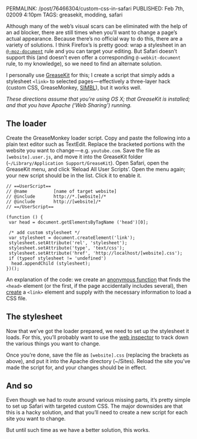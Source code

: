 PERMALINK: /post/76466304/custom-css-in-safari
PUBLISHED: Feb 7th, 02009 4:10pm
TAGS: greasekit, modding, safari

Although many of the web’s visual scars can be eliminated with the help of an
ad blocker, there are still times when you’ll want to change a page’s actual
appearance. Because there’s no official way to do this, there are a variety of
solutions. I think Firefox’s is pretty good: wrap a stylesheet in an
[`@-moz-document`][atdoc] rule and you can target your editing. But Safari
doesn’t support this (and doesn’t even offer a corresponding
`@-webkit-document` rule, to my knowledge), so we need to find an alternate
solution.

 [atdoc]: https://developer.mozilla.org/en/CSS/@-moz-document

I personally use [GreaseKit][gk] for this; I create a script that simply adds a
stylesheet `<link>` to selected pages — effectively a three-layer hack (custom
<abbr class='smallcaps'>CSS</abbr>, GreaseMonkey,
<abbr class='smallcaps'>[SIMBL][simbl]</abbr>), but it works well.

 [gk]: http://8-p.info/greasekit/
 [simbl]: http://www.culater.net/software/SIMBL/SIMBL.php

*These directions assume that you’re using <abbr class='smallcaps'>OS
Ⅹ</abbr>; that GreaseKit is installed; and that you have Apache (‘Web Sharing’)
running.*

## The loader

Create the GreaseMonkey loader script. Copy and paste the following
into a plain text editor such as TextEdit. Replace the bracketed portions with
the website you want to change — <abbr lang='la'>e.g.</abbr> `youtube.com`.
Save the file as `[website].user.js`, and move it into the GreaseKit folder
(`~/Library/Application Support/GreaseKit`). Open Safari, open the GreaseKit
menu, and click ‘Reload All User Scripts’. Open the menu again; your new script
should be in the list. Click it to enable it.

    // ==UserScript==
    // @name          [name of target website]
    // @include       http://*.[website]/*
    // @include       http://[website]/*
    // ==/UserScript==
    
    (function () {
     var head = document.getElementsByTagName ('head')[0];
    
     /* add custom stylesheet */
     var stylesheet = document.createElement('link');
     stylesheet.setAttribute('rel', 'stylesheet');
     stylesheet.setAttribute('type', 'text/css');
     stylesheet.setAttribute('href', 'http://localhost/[website].css');
     if (typeof stylesheet != 'undefined')
      head.appendChild (stylesheet);
    })();

An explanation of the code: we create an [anonymous function][anon] that finds
the `<head>` element (or the first, if the page accidentally includes several),
then [create][cem] a `<link>` element and supply with the necessary information
to load a <abbr class='smallcaps'>CSS</abbr> file.

 [anon]: http://en.wikipedia.org/wiki/Anonymous_function
 [cem]: https://developer.mozilla.org/en/DOM/document.createElement

## The stylesheet

Now that we’ve got the loader prepared, we need to set up the stylesheet it
loads. For this, you’ll probably want to use the [web inspector][webi] to track
down the various things you want to change.

 [webi]: http://webkit.org/blog/197/web-inspector-redesign/

Once you’re done, save the file as `[website].css` (replacing the brackets as
above), and put it into the Apache directory (~/Sites). Reload the site you’ve
made the script for, and your changes should be in effect.

## And so

Even though we had to route around various missing parts, it’s pretty simple to
set up Safari with targeted custom <abbr class='smallcaps'>CSS</abbr>. The
major downsides are that this is a hacky solution, and that you’ll need to
create a new script for each site you want to change.

But until such time as we have a better solution, this works.
